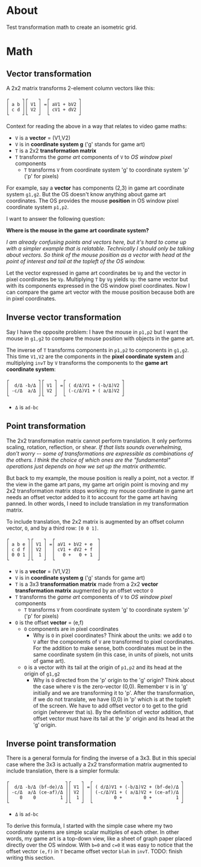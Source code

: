 # About

Test transformation math to create an isometric grid.

# Math

## Vector transformation

A 2x2 matrix transforms 2-element column vectors like this:

```
┌     ┐┌    ┐  ┌           ┐
│ a b ││ V1 │ =│ aV1 + bV2 │
│ c d ││ V2 │  │ cV1 + dV2 │
└     ┘└    ┘  └           ┘
```

Context for reading the above in a way that relates to video game maths:

- `V` is a **vector** = (V1,V2)
- `V` is in **coordinate system g** ('g' stands for game art)
- `T` is a 2x2 **transformation matrix**
- `T` transforms the *game art* components of `V` to *OS window pixel* components
  - `T` transforms `V` from coordinate system 'g' to coordinate system 'p' ('p' for pixels)

For example, say a **vector** has components (2,3) in game art coordinate
system `g1,g2`. But the OS doesn't know anything about game art coordinates.
The OS provides the mouse **position** in OS window pixel coordinate system
`p1,p2`.

I want to answer the following question:

**Where is the mouse in the game art coordinate system?**

*I am already confusing points and vectors here, but it's hard to come up with a
simpler example that is relatable. Technically I should only be talking about
vectors. So think of the mouse position as a vector with head at the point of
interest and tail at the topleft of the OS window.*

Let the vector expressed in game art coordinates be `Vg` and the vector in
pixel coordinates be `Vp`. Multiplying `T` by `Vg` yields `Vp`: the same vector
but with its components expressed in the OS window pixel coordinates. Now I can
compare the game art vector with the mouse position because both are in pixel
coordinates.

## Inverse vector transformation

Say I have the opposite problem: I have the mouse in `p1,p2` but I want the
mouse in `g1,g2` to compare the mouse position with objects in the game art.

The inverse of `T` transforms components in `p1,p2` to components in `g1,g2`.
This time `V1,V2` are the components in the **pixel coordinate system** and multiplying
`invT` by `V` transforms the components to the **game art coordinate system**:

```
┌           ┐┌    ┐  ┌                     ┐
│  d/Δ -b/Δ ││ V1 │ =│ ( d/Δ)V1 + (-b/Δ)V2 │
│ -c/Δ  a/Δ ││ V2 │  │ (-c/Δ)V1 + ( a/Δ)V2 │
└           ┘└    ┘  └                     ┘
```

- `Δ` is `ad-bc`

## Point transformation

The 2x2 transformation matrix cannot perform translation. It only performs
scaling, rotation, reflection, or shear. *If that lists sounds overwhelming,
don't worry -- some of transformations are expressible as combinations of the
others. I think the choice of which ones are the "fundamental" operations
just depends on how we set up the matrix arithemtic.*

But back to my example, the mouse position is really a point, not a vector. If
the view in the game art pans, my game art origin point is moving and my 2x2
transformation matrix stops working: my mouse coordinate in game art needs an
offset vector added to it to account for the game art having panned. In other
words, I need to include translation in my transformation matrix.

To include translation, the 2x2 matrix is augmented by an offset column vector,
`O`, and by a third row: `[0 0 1]`.

```
┌       ┐┌    ┐  ┌                ┐
│ a b e ││ V1 │ =│ aV1 + bV2 + e  │
│ c d f ││ V2 │  │ cV1 + dV2 + f  │
│ 0 0 1 ││  1 │  │   0 +   0 + 1  │
└       ┘└    ┘  └                ┘
```

- `V` is a **vector** = (V1,V2)
- `V` is in **coordinate system g** ('g' stands for game art)
- `T` is a 3x3 **transformation matrix** made from a 2x2 **vector transformation matrix** augmented by an offset vector `O`
- `T` transforms the *game art* components of `V` to *OS window pixel* components
  - `T` transforms `V` from coordinate system 'g' to coordinate system 'p' ('p' for pixels)
- `O` is the offset **vector** = (e,f)
  - `O` components are in pixel coordinates
    - Why is `O` in pixel coordinates? Think about the units: we add `O` to `V`
      after the components of `V` are transformed to pixel coordinates. For the
      addition to make sense, both coordinates must be in the same coordinate
      system (in this case, in units of pixels, not units of game art).
  - `O` is a vector with its tail at the origin of `p1,p2` and its head at the
    origin of `g1,g2`
    - Why is `O` directed from the 'p' origin to the 'g' origin? Think about
      the case where `V` is the zero-vector (0,0). Remember `V` is in 'g'
      initially and we are transforming it to 'p'. After the transformation, if
      we do not translate, we have (0,0) in 'p' which is at the topleft of the
      screen. We have to add offset vector `O` to get to the grid origin
      (wherever that is). By the definition of vector addition, that offset
      vector must have its tail at the 'p' origin and its head at the 'g'
      origin.

## Inverse point transformation

There is a general formula for finding the inverse of a 3x3. But in this
special case where the 3x3 is actually a 2x2 transformation matrix augmented
to include translation, there is a simpler formula:

```
┌                     ┐┌    ┐  ┌                                 ┐
│  d/Δ -b/Δ (bf-de)/Δ ││ V1 │ =│ ( d/Δ)V1 + (-b/Δ)V2 + (bf-de)/Δ │
│ -c/Δ  a/Δ (ce-af)/Δ ││ V2 │  │ (-c/Δ)V1 + ( a/Δ)V2 + (ce-af)/Δ │
│    0    0         1 ││  1 │  │        0 +        0 +         1 │
└                     ┘└    ┘  └                                 ┘
```

- `Δ` is `ad-bc`

To derive this formula, I started with the simple case where my two coordinate
systems are simple scalar multiples of each other. In other words, my game art
is a top-down view, like a sheet of graph paper placed directly over the OS
window. With `b=0` and `c=0` it was easy to notice that the offset vector
`(e,f)` in `T` became offset vector `blah` in `invT`. TODO: finish writing this
section.

